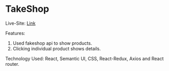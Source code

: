 <h1>TakeShop</h1>


Live-Site: [Link](https://takeshop.netlify.app/)<br/>

Features:

1. Used fakeshop api to show products.
2. Clicking individual product shows details.

Technology Used: React, Semantic UI, CSS, React-Redux, Axios and React router.
